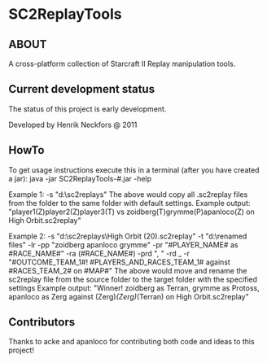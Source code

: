 SC2ReplayTools
===============

ABOUT
-----

A cross-platform collection of Starcraft II Replay manipulation tools.

Current development status
--------------------------

The status of this project is early development.

Developed by Henrik Neckfors @ 2011

HowTo
-----

To get usage instructions execute this in a terminal (after you have created a jar):
java -jar SC2ReplayTools-#.jar -help

Example 1: -s "d:\sc2replays"
The above would copy all .sc2replay files from the folder to the same folder with default settings.
Example output: "player1(Z)player2(Z)player3(T) vs zoidberg(T)grymme(P)apanloco(Z) on High Orbit.sc2replay"

Example 2: -s "d:\sc2replays\High Orbit (20).sc2replay" -t "d:\renamed files" -lr -pp "zoidberg apanloco grymme" -pr "#PLAYER_NAME# as #RACE_NAME#" -ra (#RACE_NAME#) -prd ", " -rd _ -r "#OUTCOME_TEAM_1#! #PLAYERS_AND_RACES_TEAM_1# against #RACES_TEAM_2# on #MAP#"
The above would move and rename the sc2replay file from the source folder to the target folder with the specified settings
Example output: "Winner! zoidberg as Terran, grymme as Protoss, apanloco as Zerg against (Zerg)_(Zerg)_(Terran) on High Orbit.sc2replay"

Contributors
------------

Thanks to acke and apanloco for contributing both code and ideas to this project!
